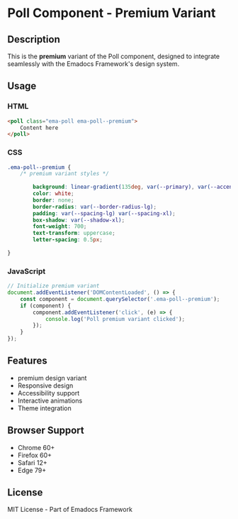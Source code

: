 # Poll Component - Premium Variant

## Description
This is the **premium** variant of the Poll component, designed to integrate seamlessly with the Emadocs Framework's design system.

## Usage

### HTML
```html
<poll class="ema-poll ema-poll--premium">
    Content here
</poll>
```

### CSS
```css
.ema-poll--premium {
    /* premium variant styles */
    
        background: linear-gradient(135deg, var(--primary), var(--accent));
        color: white;
        border: none;
        border-radius: var(--border-radius-lg);
        padding: var(--spacing-lg) var(--spacing-xl);
        box-shadow: var(--shadow-xl);
        font-weight: 700;
        text-transform: uppercase;
        letter-spacing: 0.5px;
    
}
```

### JavaScript
```javascript
// Initialize premium variant
document.addEventListener('DOMContentLoaded', () => {
    const component = document.querySelector('.ema-poll--premium');
    if (component) {
        component.addEventListener('click', (e) => {
            console.log('Poll premium variant clicked');
        });
    }
});
```

## Features
- premium design variant
- Responsive design
- Accessibility support
- Interactive animations
- Theme integration

## Browser Support
- Chrome 60+
- Firefox 60+
- Safari 12+
- Edge 79+

## License
MIT License - Part of Emadocs Framework
